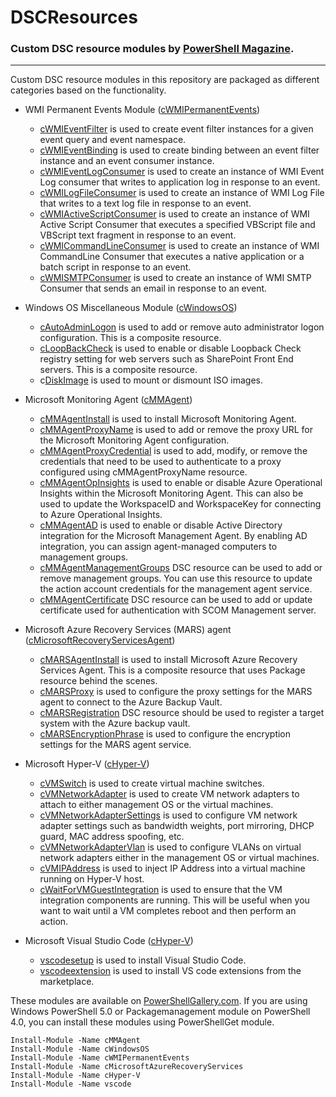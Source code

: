 # DSCResources #
### Custom DSC resource modules by [PowerShell Magazine](http://www.powershellmagazine.com "PowerShell Magazine"). ###

----------
Custom DSC resource modules in this repository are packaged as different categories based on the functionality.

- WMI Permanent Events Module ([cWMIPermanentEvents](https://github.com/rchaganti/DSCResources/tree/master/cWMIPermanentEvents))
	- [cWMIEventFilter](https://github.com/rchaganti/DSCResources/tree/master/cWMIPermanentEvents/DSCResources/cWMIEventFilter) is used to create event filter instances for a given event query and event namespace. 
	- [cWMIEventBinding](https://github.com/rchaganti/DSCResources/tree/master/cWMIPermanentEvents/DSCResources/cWMIEventBinding) is used to create binding between an event filter instance and an event consumer instance.
	- [cWMIEventLogConsumer](https://github.com/rchaganti/DSCResources/tree/master/cWMIPermanentEvents/DSCResources/cWMIEventLogConsumer) is used to create an instance of WMI Event Log consumer that writes to application log in response to an event.
	- [cWMILogFileConsumer](https://github.com/rchaganti/DSCResources/tree/master/cWMIPermanentEvents/DSCResources/cWMILogFileConsumer) is used to create an instance of WMI Log File that writes to a text log file in response to an event.
	- [cWMIActiveScriptConsumer](https://github.com/rchaganti/DSCResources/tree/master/cWMIPermanentEvents/DSCResources/cWMIActiveScriptConsumer) is used to create an instance of WMI Active Script Consumer that executes a specified VBScript file and VBScript text fragment in response to an event.
	- [cWMICommandLineConsumer](https://github.com/rchaganti/DSCResources/tree/master/cWMIPermanentEvents/DSCResources/cWMICommandLineConsumer) is used to create an instance of WMI CommandLine Consumer that executes a native application or a batch script in response to an event.
	- [cWMISMTPConsumer](https://github.com/rchaganti/DSCResources/tree/master/cWMIPermanentEvents/DSCResources/cWMISMTPConsumer) is used to create an instance of WMI SMTP Consumer that sends an email in response to an event.

- Windows OS Miscellaneous Module ([cWindowsOS](https://github.com/rchaganti/DSCResources/tree/master/cWindowsOS))
	- [cAutoAdminLogon](https://github.com/rchaganti/DSCResources/tree/master/cWindowsOS/DSCResources/cAutoAdminLogon) is used to add or remove auto administrator logon configuration. This is a composite resource.
	- [cLoopBackCheck](https://github.com/rchaganti/DSCResources/tree/master/cWindowsOS/DSCResources/cLoopBackCheck) is used to enable or disable Loopback Check registry setting for web servers such as SharePoint Front End servers. This is a composite resource.
	- c[DiskImage](https://github.com/rchaganti/DSCResources/tree/master/cWindowsOS/DSCResources/cDiskImage) is used to mount or dismount ISO images.

- Microsoft Monitoring Agent ([cMMAgent](https://github.com/rchaganti/DSCResources/tree/master/cMMAgent))
	- [cMMAgentInstall](https://github.com/rchaganti/DSCResources/tree/master/cMMAgent/DSCResources/cMMAgentInstall) is used to install Microsoft Monitoring Agent.
	- [cMMAgentProxyName](https://github.com/rchaganti/DSCResources/tree/master/cMMAgent/DSCResources/cMMAgentProxyName) is used to add or remove the proxy URL for the Microsoft Monitoring Agent configuration.
	- [cMMAgentProxyCredential](https://github.com/rchaganti/DSCResources/tree/master/cMMAgent/DSCResources/cMMAgentProxyCredential) is used to add, modify, or remove the credentials that need to be used to authenticate to a proxy configured using cMMAgentProxyName resource.
	- [cMMAgentOpInsights](https://github.com/rchaganti/DSCResources/tree/master/cMMAgent/DSCResources/cMMAgentOpInsights) is used to enable or disable Azure Operational Insights within the Microsoft Monitoring Agent. This can also be used to update the WorkspaceID and WorkspaceKey for connecting to Azure Operational Insights.
	- [cMMAgentAD](https://github.com/rchaganti/DSCResources/tree/master/cMMAgent/DSCResources/cMMAgentAD) is used to enable or disable Active Directory integration for the Microsoft Management Agent. By enabling AD integration, you can assign agent-managed computers to management groups.
	- [cMMAgentManagementGroups](https://github.com/rchaganti/DSCResources/tree/master/cMMAgent/DSCResources/cMMAgentManagementGroups) DSC resource can be used to add or remove management groups. You can use this resource to update the action account credentials for the management agent service.
	- [cMMAgentCertificate](https://github.com/rchaganti/DSCResources/tree/master/cMMAgent/DSCResources/cMMAgentCertificate) DSC resource can be used to add or update certificate used for authentication with SCOM Management server.

- Microsoft Azure Recovery Services (MARS) agent ([cMicrosoftRecoveryServicesAgent](https://github.com/rchaganti/DSCResources/tree/master/cMicrosoftAzureRecoveryServices))
	- [cMARSAgentInstall](https://github.com/rchaganti/DSCResources/tree/master/cMicrosoftAzureRecoveryServices/DSCResources/cMARSAgentInstall) is used to install Microsoft Azure Recovery Services Agent. This is a composite resource that uses Package resource behind the scenes.
	- [cMARSProxy](https://github.com/rchaganti/DSCResources/tree/master/cMicrosoftAzureRecoveryServices/DSCResources/cMARSProxy) is used to configure the proxy settings for the MARS agent to connect to the Azure Backup Vault.
	- [cMARSRegistration](https://github.com/rchaganti/DSCResources/tree/master/cMicrosoftAzureRecoveryServices/DSCResources/cMARSRegistration) DSC resource should be used to register a target system with the Azure backup vault.
	- [cMARSEncryptionPhrase](https://github.com/rchaganti/DSCResources/tree/master/cMicrosoftAzureRecoveryServices/DSCResources/cMARSEncryptionPhrase) is used to configure the encryption settings for the MARS agent service.

- Microsoft Hyper-V ([cHyper-V](https://github.com/rchaganti/DSCResources/tree/master/cHyper-V))
    - [cVMSwitch](https://github.com/rchaganti/DSCResources/tree/master/cHyper-V/DSCResources/cVMSwitch) is used to create virtual machine switches.
    - [cVMNetworkAdapter](https://github.com/rchaganti/DSCResources/tree/master/cHyper-V/DSCResources/cVMNetworkAdapter) is used to create VM network adapters to attach to either management OS or the virtual machines.
    - [cVMNetworkAdapterSettings](https://github.com/rchaganti/DSCResources/tree/master/cHyper-V/DSCResources/cVMNetworkAdapterSettings) is used to configure VM network adapter settings such as bandwidth weights, port mirroring, DHCP guard, MAC address spoofing, etc.
    - [cVMNetworkAdapterVlan](https://github.com/rchaganti/DSCResources/tree/master/cHyper-V/DSCResources/cVMNetworkAdapterVlan) is used to configure VLANs on virtual network adapters either in the management OS or virtual machines.
    - [cVMIPAddress](https://github.com/rchaganti/DSCResources/tree/master/cHyper-V/DSCResources/cVMIPAddress) is used to inject IP Address into a virtual machine running on Hyper-V host.
    - [cWaitForVMGuestIntegration](https://github.com/rchaganti/DSCResources/tree/master/cHyper-V/DSCResources/cWaitForVMGuestIntegration) is used to ensure that the VM integration components are running. This will be useful when you want to wait until a VM completes reboot and then perform an action.

- Microsoft Visual Studio Code ([cHyper-V](https://github.com/rchaganti/DSCResources/tree/master/vscode))
	- [vscodesetup](https://github.com/rchaganti/DSCResources/tree/master/vscode/DSCResources/vscodesetup) is used to install Visual Studio Code.
	- [vscodeextension](https://github.com/rchaganti/DSCResources/tree/master/vscode/DSCResources/vscodeextension) is used to install VS code extensions from the marketplace.

These modules are available on [PowerShellGallery.com](https://www.powershellgallery.com). If you are using Windows PowerShell 5.0 or Packagemanagement module on PowerShell 4.0, you can install these modules using PowerShellGet module.

    Install-Module -Name cMMAgent
    Install-Module -Name cWindowsOS
    Install-Module -Name cWMIPermanentEvents
    Install-Module -Name cMicrosoftAzureRecoveryServices
    Install-Module -Name cHyper-V
	Install-Module -Name vscode